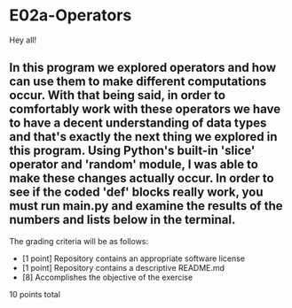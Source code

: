 # E02a-Operators
Hey all!

In this program we explored operators and how can use them to make different computations occur. With that being said, in order to comfortably work with these operators we have to have a decent understanding of data types and that's exactly the next thing we explored in this program. Using Python's built-in 'slice' operator and 'random' module, I was able to make these changes actually occur. In order to see if the coded 'def' blocks really work, you must run main.py and examine the results of the numbers and lists below in the terminal. 
---

The grading criteria will be as follows:

* [1 point] Repository contains an appropriate software license
* [1 point] Repository contains a descriptive README.md
* [8] Accomplishes the objective of the exercise

10 points total
